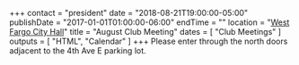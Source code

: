 +++
contact = "president"
date = "2018-08-21T19:00:00-05:00"
publishDate = "2017-01-01T01:00:00-06:00"
endTime = ""
location = "[West Fargo City Hall](/places/west-fargo-city-hall/)"
title = "August Club Meeting"
dates = [ "Club Meetings" ]
outputs = [ "HTML", "Calendar" ]
+++
Please enter through the north
doors adjacent to the 4th Ave E parking lot.

